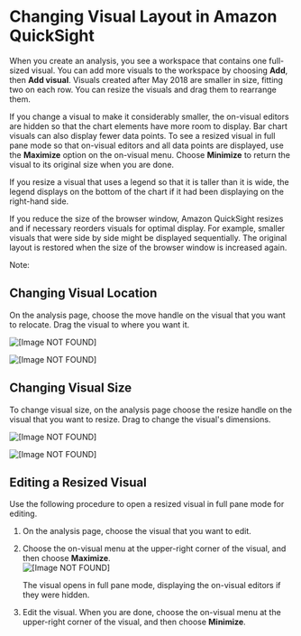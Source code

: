 # Changing Visual Layout in Amazon QuickSight<a name="changing-visual-layout"></a>

When you create an analysis, you see a workspace that contains one full\-sized visual\. You can add more visuals to the workspace by choosing **Add**, then **Add visual**\. Visuals created after May 2018 are smaller in size, fitting two on each row\. You can resize the visuals and drag them to rearrange them\. 

If you change a visual to make it considerably smaller, the on\-visual editors are hidden so that the chart elements have more room to display\. Bar chart visuals can also display fewer data points\. To see a resized visual in full pane mode so that on\-visual editors and all data points are displayed, use the **Maximize** option on the on\-visual menu\. Choose **Minimize** to return the visual to its original size when you are done\.

If you resize a visual that uses a legend so that it is taller than it is wide, the legend displays on the bottom of the chart if it had been displaying on the right\-hand side\.

If you reduce the size of the browser window, Amazon QuickSight resizes and if necessary reorders visuals for optimal display\. For example, smaller visuals that were side by side might be displayed sequentially\. The original layout is restored when the size of the browser window is increased again\.

Note: 

## Changing Visual Location<a name="change-visual-location"></a>

On the analysis page, choose the move handle on the visual that you want to relocate\. Drag the visual to where you want it\.

![\[Image NOT FOUND\]](http://docs.aws.amazon.com/quicksight/latest/user/images/visual-handle.png)

![\[Image NOT FOUND\]](http://docs.aws.amazon.com/quicksight/latest/user/images/visual-move.png)

## Changing Visual Size<a name="change-visual-size"></a>

To change visual size, on the analysis page choose the resize handle on the visual that you want to resize\. Drag to change the visual's dimensions\.

![\[Image NOT FOUND\]](http://docs.aws.amazon.com/quicksight/latest/user/images/visual-resize.png)

![\[Image NOT FOUND\]](http://docs.aws.amazon.com/quicksight/latest/user/images/visual-resized.png)

## Editing a Resized Visual<a name="edit-a-resized-visual"></a>

Use the following procedure to open a resized visual in full pane mode for editing\.

1. On the analysis page, choose the visual that you want to edit\.

1. Choose the on\-visual menu at the upper\-right corner of the visual, and then choose **Maximize**\.  
![\[Image NOT FOUND\]](http://docs.aws.amazon.com/quicksight/latest/user/images/maximize.png)

   The visual opens in full pane mode, displaying the on\-visual editors if they were hidden\.

1. Edit the visual\. When you are done, choose the on\-visual menu at the upper\-right corner of the visual, and then choose **Minimize**\.